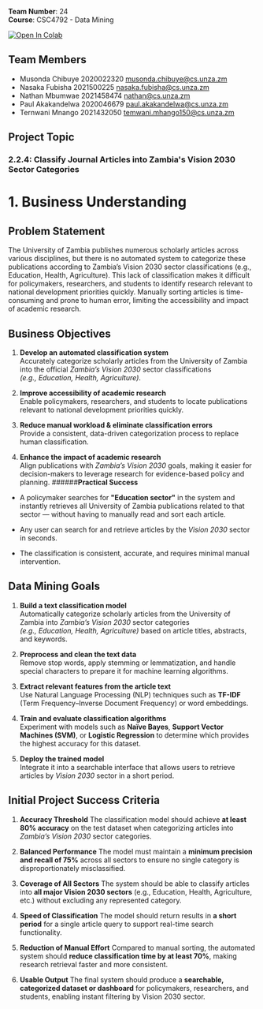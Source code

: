 **Team Number**: 24  
**Course**: CSC4792 - Data Mining  

[![Open In Colab](https://colab.research.google.com/assets/colab-badge.svg)](https://colab.research.google.com/drive/1b4ILDC_YuD84cm3L4W0sbBEYkx7tk3U2?usp=sharing)
## Team Members
- Musonda Chibuye 2020022320  musonda.chibuye@cs.unza.zm
- Nasaka Fubisha  2021500225  nasaka.fubisha@cs.unza.zm
- Nathan Mbumwae  2021458474  nathan@cs.unza.zm
- Paul Akakandelwa 2020046679  paul.akakandelwa@cs.unza.zm
- Ternwani Mnango  2021432050  temwani.mhango150@cs.unza.zm

## Project Topic
### **2.2.4**: Classify Journal Articles into Zambia's Vision 2030 Sector Categories

# 1. Business Understanding

 ## Problem Statement
 The University of Zambia publishes numerous scholarly articles across various disciplines, but there is no automated system to categorize these publications according to Zambia’s Vision  2030 sector classifications (e.g., Education, Health, Agriculture). This lack of classification makes it difficult for policymakers, researchers, and students to identify research   relevant to national development priorities quickly. Manually sorting articles is time-consuming and prone to human error, limiting the accessibility and impact of academic research.

## **Business Objectives**

1. **Develop an automated classification system**  
   Accurately categorize scholarly articles from the University of Zambia into the official *Zambia’s Vision 2030* sector classifications  
   *(e.g., Education, Health, Agriculture)*.

2. **Improve accessibility of academic research**  
   Enable policymakers, researchers, and students to locate publications relevant to national development priorities quickly.

3. **Reduce manual workload & eliminate classification errors**  
   Provide a consistent, data-driven categorization process to replace human classification.

4. **Enhance the impact of academic research**  
   Align publications with *Zambia’s Vision 2030* goals, making it easier for decision-makers to leverage research for evidence-based policy and planning.
######**Practical Success**
- A policymaker searches for **"Education sector"** in the system and instantly retrieves all University of Zambia publications related to that sector — without having to manually read and sort each article.

- Any user can search for and retrieve articles by the *Vision 2030* sector in seconds.  
- The classification is consistent, accurate, and requires minimal manual intervention.

## **Data Mining Goals**

1. **Build a text classification model**  
   Automatically categorize scholarly articles from the University of Zambia into *Zambia’s Vision 2030* sector categories  
   *(e.g., Education, Health, Agriculture)* based on article titles, abstracts, and keywords.

2. **Preprocess and clean the text data**  
   Remove stop words, apply stemming or lemmatization, and handle special characters to prepare it for machine learning algorithms.

3. **Extract relevant features from the article text**  
   Use Natural Language Processing (NLP) techniques such as **TF-IDF** (Term Frequency–Inverse Document Frequency) or word embeddings.

4. **Train and evaluate classification algorithms**  
   Experiment with models such as **Naïve Bayes**, **Support Vector Machines (SVM)**, or **Logistic Regression** to determine which provides the highest accuracy for this dataset.

5. **Deploy the trained model**  
   Integrate it into a searchable interface that allows users to retrieve articles by *Vision 2030* sector in a short period.

## **Initial Project Success Criteria**

1. **Accuracy Threshold**
     The classification model should achieve **at least 80% accuracy** on the test dataset when categorizing articles into *Zambia’s Vision 2030* sector categories.

2. **Balanced Performance**
     The model must maintain a **minimum precision and recall of 75%** across all sectors to ensure no single category is disproportionately misclassified.

3. **Coverage of All Sectors**
     The system should be able to classify articles into **all major Vision 2030 sectors** (e.g., Education, Health, Agriculture, etc.) without excluding any represented category.

4. **Speed of Classification**
    The model should return results in **a short period** for a single article query to support real-time search functionality.

5. **Reduction of Manual Effort**
     Compared to manual sorting, the automated system should **reduce classification time by at least 70%**, making research retrieval faster and more consistent.

6. **Usable Output**
    The final system should produce a **searchable, categorized dataset or dashboard** for policymakers, researchers, and students, enabling instant filtering by Vision 2030 sector.
